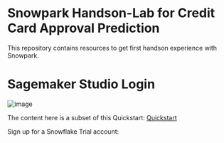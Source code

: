 # Snowpark Handson-Lab for Credit Card Approval Prediction
This repository contains resources to get first handson experience with Snowpark.

# Sagemaker Studio Login

![image](https://user-images.githubusercontent.com/77621960/203055188-4f62e2ba-52de-4c9a-818b-69ecf9811fd0.png)

The content here is a subset of this Quickstart:
[Quickstart](https://quickstarts.snowflake.com/guide/getting_started_snowpark_machine_learning/index.html)

Sign up for a Snowflake Trial account:

